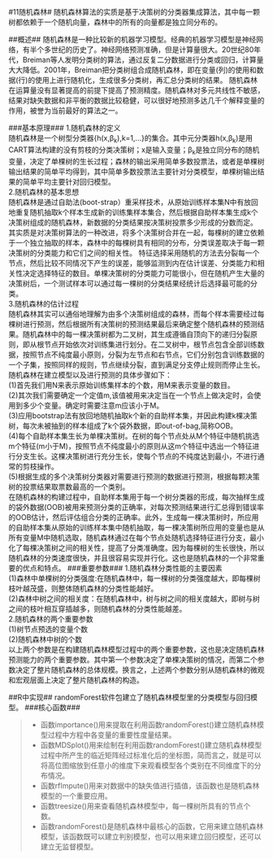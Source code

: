 #11随机森林#
随机森林算法的实质是基于决策树的分类器集成算法，其中每一颗树都依赖于一个随机向量，森林中的所有的向量都是独立同分布的。

##概述##
随机森林是一种比较新的机器学习模型。经典的机器学习模型是神经网络，有半个多世纪的历史了。神经网络预测准确，但是计算量很大。20世纪80年代，Breiman等人发明分类树的算法，通过反复二分数据进行分类或回归，计算量大大降低。2001年，Breiman把分类树组合成随机森林，即在变量(列)的使用和数据(行)的使用上进行随机化，生成很多分类树，再汇总分类树的结果。
随机森林在运算量没有显著提高的前提下提高了预测精度。随机森林对多元共线性不敏感，结果对缺失数据和非平衡的数据比较稳健，可以很好地预测多达几千个解释变量的作用，被誉为当前最好的算法之一。
<script type="text/javascript" src="http://cdn.mathjax.org/mathjax/latest/MathJax.js?config=default"></script>
###基本原理###
1.随机森林的定义  
随机森林是一个树型分类器{h(x,β<sub>k</sub>),k=1,...}的集合。其中元分类器h(x,β<sub>k</sub>)是用CART算法构建的没有剪枝的分类决策树；x是输入变量；β<sub>k</sub>是独立同分布的随机变量，决定了单棵树的生长过程；森林的输出采用简单多数投票法，或者是单棵树输出结果的简单平均得到，其中简单多数投票法主要针对分类模型，单棵树输出结果的简单平均主要针对回归模型。  
2.随机森林的基本思想  
随机森林是通过自助法(boot-strap）重采样技术，从原始训练样本集N中有放回地重复随机抽取k个样本生成新的训练集样本集合，然后根据自助样本集生成k个决策树组成的随机森林，新数据的分类结果按决策树投票多少形成的分数而定。  
其实质是对决策树算法的一种改进，将多个决策树合并在一起，每棵树的建立依赖于一个独立抽取的样本，森林中的每棵树具有相同的分布，分类误差取决于每一颗决策树的分类能力和它们之间的相关性。
特征选择采用随机的方法去分裂每一个节点，然后比较不同情况下产生的误差，能够监测到内在估计误差、分类能力和相关性决定选择特征的数目。单棵决策树的分类能力可能很小，但在随机产生大量的决策树后，一个测试样本可以通过每一棵树的分类结果经统计后选择最可能的分类。  
3.随机森林的估计过程  
随机森林其实可以通俗地理解为由多个决策树组成的森林，而每个样本需要经过每棵树进行预测，然后根据所有决策树的预测结果最后来确定整个随机森林的预测结果。随机森林中的每一棵决策树都为二叉树，其生成遵循自顶向下的递归分裂原则，即从根节点开始依次对训练集进行划分。在二叉树中，根节点包含全部训练数据，按照节点不纯度最小原则，分裂为左节点和右节点，它们分别包含训练数据的一个子集，按照同样的规则，节点继续分裂，直到满足分支停止规则而停止生长。
随机森林在建立模型以及进行预测的具体步骤如下：  
(1)首先我们用N来表示原始训练集样本的个数，用M来表示变量的数目。  
(2)其次我们需要确定一个定值m,该值被用来决定当在一个节点上做决定时，会使用到多少个变量。确定时需要注意m应该小于M。  
(3)应用bootstrap法有放回地随机抽取k个新的自助样本集，并因此构建k棵决策树，每次未被抽到的样本组成了k个袋外数据，即out-of-bag,简称OOB。  
(4)每个自助样本集生长为单棵决策树。在树的每个节点处从M个特征中随机挑选m个特征(m小于M)，按照节点不纯度最小的原则从这m个特征中选出一个特征进行分支生长。这棵决策树进行充分生长，使每个节点的不纯度达到最小，不进行通常的剪枝操作。  
(5)根据生成的多个决策树分类器对需要进行预测的数据进行预测，根据每颗决策树的投票结果取票数最高的一个类别。  
在随机森林的构建过程中，自助样本集用于每一个树分类器的形成，每次抽样生成的袋外数据(OOB)被用来预测分类的正确率，对每次预测结果进行汇总得到错误率的OOB估计，然后评估组合分类的正确率。此外，生成每一棵决策树时，所应用的自助样本集从原始的训练样本集中随机抽取，每一棵决策树所应用的变量也是从所有变量M中随机选取，随机森林通过在每个节点处随机选择特征进行分支，最小化了每棵决策树之间的相关性，提高了分类准确度。因为每棵树的生长很快，所以随机森林的分类速度很快，并且很容易实现并行化。这也是随机森林的一个非常重要的优点和特点。
###重要参数###
1.随机森林分类性能的主要因素  
(1)森林中单棵树的分类强度:在随机森林中，每一棵树的分类强度越大，即每棵树枝叶越茂盛，则整体随机森林的分类性能越好。  
(2)森林中树之间的相关度：在随机森林中，树与树之间的相关度越大，即树与树之间的枝叶相互穿插越多，则随机森林的分类性能越差。  
2.随机森林的两个重要参数  
(1)树节点预选的变量个数   
(2)随机森林中树的个数  
以上两个参数是在构建随机森林模型过程中的两个重要参数，这也是决定随机森林预测能力的两个重要参数。其中第一个参数决定了单棵决策树的情况，而第二个参数决定了整片随机森林的总体规模。换言之，上述两个参数分别从随机森林的微观和宏观层面上决定了整片随机森林的构造。  

##R中实现##
randomForest软件包建立了随机森林模型里的分类模型与回归模型。
###核心函数###
>* 函数importance()用来提取在利用函数randomForest()建立随机森林模型过程中方程中各变量的重要性度量结果。
>* 函数MDSplot()用来绘制在利用函数randomForest()建立随机森林模型过程中所产生的临近矩阵经过标准化后的坐标图，简而言之，就是可以将高位图缩放到任意小的维度下来观看模型各个类别在不同维度下的分布情况。
>* 函数rfImpute()用来对数据中的缺失值进行插值，该函数也是随机森林模型的一个重要应用。
>* 函数treesize()用来查看随机森林模型中，每一棵树所具有的节点个数。
>* 函数randomForest()是随机森林中最核心的函数，它用来建立随机森林模型，该函数既可以建立判别模型，也可以用来建立回归模型，还可以建立无监督模型。

